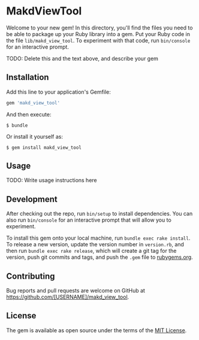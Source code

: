 # MakdViewTool

Welcome to your new gem! In this directory, you'll find the files you need to be able to package up your Ruby library into a gem. Put your Ruby code in the file `lib/makd_view_tool`. To experiment with that code, run `bin/console` for an interactive prompt.

TODO: Delete this and the text above, and describe your gem

## Installation

Add this line to your application's Gemfile:

```ruby
gem 'makd_view_tool'
```

And then execute:

    $ bundle

Or install it yourself as:

    $ gem install makd_view_tool

## Usage

TODO: Write usage instructions here

## Development

After checking out the repo, run `bin/setup` to install dependencies. You can also run `bin/console` for an interactive prompt that will allow you to experiment.

To install this gem onto your local machine, run `bundle exec rake install`. To release a new version, update the version number in `version.rb`, and then run `bundle exec rake release`, which will create a git tag for the version, push git commits and tags, and push the `.gem` file to [rubygems.org](https://rubygems.org).

## Contributing

Bug reports and pull requests are welcome on GitHub at https://github.com/[USERNAME]/makd_view_tool.

## License

The gem is available as open source under the terms of the [MIT License](https://opensource.org/licenses/MIT).
